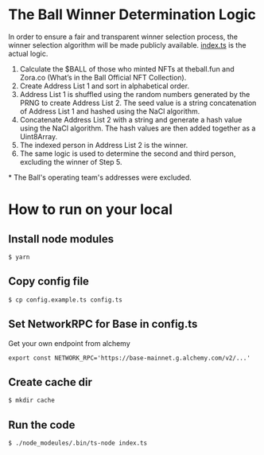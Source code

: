 # The Ball Winner Determination Logic

In order to ensure a fair and transparent winner selection process, the winner selection algorithm will be made publicly available. [index.ts](./index.ts) is the actual logic.

1. Calculate the $BALL of those who minted NFTs at theball.fun and Zora.co (What’s in the Ball Official NFT Collection).
2. Create Address List 1 and sort in alphabetical order.
3. Address List 1 is shuffled using the random numbers generated by the PRNG to create Address List 2. The seed value is a string concatenation of Address List 1 and hashed using the NaCl algorithm.
4. Concatenate Address List 2 with a string and generate a hash value using the NaCl algorithm. The hash values are then added together as a Uint8Array.
5. The indexed person in Address List 2 is the winner.
6. The same logic is used to determine the second and third person, excluding the winner of Step 5.

\* The Ball's operating team's addresses were excluded.

# How to run on your local

## Install node modules

```
$ yarn
```

## Copy config file

```
$ cp config.example.ts config.ts
```

## Set NetworkRPC for Base in config.ts

Get your own endpoint from alchemy

```
export const NETWORK_RPC='https://base-mainnet.g.alchemy.com/v2/...'
```

## Create cache dir

```
$ mkdir cache
```

## Run the code

```
$ ./node_modeules/.bin/ts-node index.ts
```
